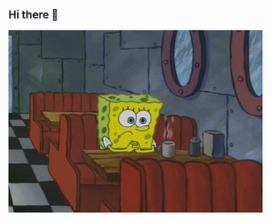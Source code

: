 ## Hi there 👋
![Slightly higher quality SpongeBob coffee mug gif I made, thought I'd share it. - Imgur.gif](https://github.com/No1dem/No1dem/blob/main/Slightly%20higher%20quality%20SpongeBob%20coffee%20mug%20gif%20I%20made%2C%20thought%20I'd%20share%20it.%20-%20Imgur.gif)
<!--
**No1dem/No1dem** is a ✨ _special_ ✨ repository because its `README.md` (this file) appears on your GitHub profile.

Here are some ideas to get you started:

- 🔭 I’m currently working on ...
- 🌱 I’m currently learning ...
- 👯 I’m looking to collaborate on ...
- 🤔 I’m looking for help with ...
- 💬 Ask me about ...
- 📫 How to reach me: ...
- 😄 Pronouns: ...
- ⚡ Fun fact: ...
-->
